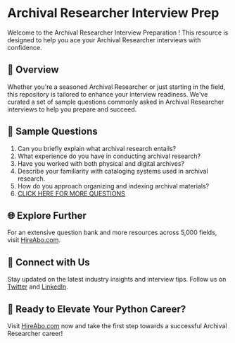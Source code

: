 # Archival Researcher Interview Prep

Welcome to the Archival Researcher Interview Preparation ! This resource is designed to help you ace your Archival Researcher interviews with confidence.

## 🚀 Overview

Whether you're a seasoned Archival Researcher or just starting in the field, this repository is tailored to enhance your interview readiness. We've curated a set of sample questions commonly asked in Archival Researcher interviews to help you prepare and succeed.

## 📝 Sample Questions

1. Can you briefly explain what archival research entails?
2. What experience do you have in conducting archival research?
3. Have you worked with both physical and digital archives?
4. Describe your familiarity with cataloging systems used in archival research.
5. How do you approach organizing and indexing archival materials?
6. [CLICK HERE FOR MORE QUESTIONS](https://hireabo.com/job/7_2_46/Archival%20Researcher)

## 🌐 Explore Further

For an extensive question bank and more resources across 5,000 fields, visit [HireAbo.com](https://www.hireabo.com).

## 📱 Connect with Us

Stay updated on the latest industry insights and interview tips. Follow us on [Twitter](https://twitter.com/hireabo) and [LinkedIn](https://www.linkedin.com/in/hire-abo-3609972a8/).

## 🚀 Ready to Elevate Your Python Career?

Visit [HireAbo.com](https://www.hireabo.com) now and take the first step towards a successful Archival Researcher career!